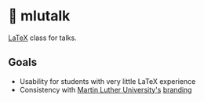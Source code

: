 # 📄 mlutalk

[LaTeX](https://www.latex-project.org/) class for talks.

## Goals

* Usability for students with very little LaTeX experience
* Consistency with [Martin Luther University's](https://uni-halle.de/) [branding](https://www.pr.uni-halle.de/download/logo/)
